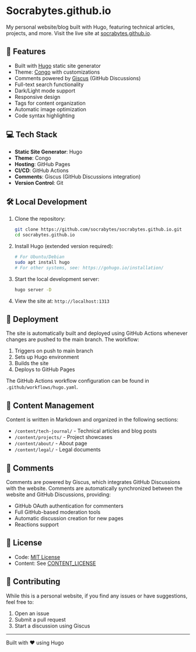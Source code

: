 # Socrabytes.github.io

My personal website/blog built with Hugo, featuring technical articles, projects, and more. Visit the live site at [socrabytes.github.io](https://socrabytes.github.io).

## 🚀 Features

- Built with [Hugo](https://gohugo.io/) static site generator
- Theme: [Congo](https://github.com/jpanther/congo) with customizations
- Comments powered by [Giscus](https://giscus.app/) (GitHub Discussions)
- Full-text search functionality
- Dark/Light mode support
- Responsive design
- Tags for content organization
- Automatic image optimization
- Code syntax highlighting

## 💻 Tech Stack

- **Static Site Generator**: Hugo
- **Theme**: Congo
- **Hosting**: GitHub Pages
- **CI/CD**: GitHub Actions
- **Comments**: Giscus (GitHub Discussions integration)
- **Version Control**: Git

## 🛠️ Local Development

1. Clone the repository:
   ```bash
   git clone https://github.com/socrabytes/socrabytes.github.io.git
   cd socrabytes.github.io
   ```

2. Install Hugo (extended version required):
   ```bash
   # For Ubuntu/Debian
   sudo apt install hugo
   # For other systems, see: https://gohugo.io/installation/
   ```

3. Start the local development server:
   ```bash
   hugo server -D
   ```

4. View the site at: `http://localhost:1313`

## 🚀 Deployment

The site is automatically built and deployed using GitHub Actions whenever changes are pushed to the main branch. The workflow:

1. Triggers on push to main branch
2. Sets up Hugo environment
3. Builds the site
4. Deploys to GitHub Pages

The GitHub Actions workflow configuration can be found in `.github/workflows/hugo.yaml`.

## 📝 Content Management

Content is written in Markdown and organized in the following sections:
- `/content/tech-journal/` - Technical articles and blog posts
- `/content/projects/` - Project showcases
- `/content/about/` - About page
- `/content/legal/` - Legal documents

## 💬 Comments

Comments are powered by Giscus, which integrates GitHub Discussions with the website. Comments are automatically synchronized between the website and GitHub Discussions, providing:
- GitHub OAuth authentication for commenters
- Full GitHub-based moderation tools
- Automatic discussion creation for new pages
- Reactions support

## 📄 License

- Code: [MIT License](LICENSE)
- Content: See [CONTENT_LICENSE](CONTENT_LICENSE)

## 🤝 Contributing

While this is a personal website, if you find any issues or have suggestions, feel free to:
1. Open an issue
2. Submit a pull request
3. Start a discussion using Giscus

---
Built with ❤️ using Hugo
